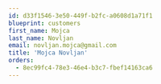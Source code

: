 ```yaml
---
id: d33f1546-3e50-449f-b2fc-a0608d1a71f1
blueprint: customers
first_name: Mojca
last_name: Novljan
email: novljan.mojca@gmail.com
title: 'Mojca Novljan'
orders:
  - 8ec99fc4-78e3-46e4-b3c7-fbef14163ca6
---
```

